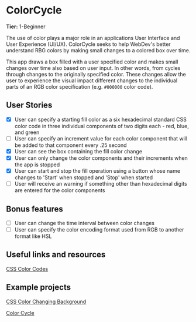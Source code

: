 # ColorCycle

**Tier:** 1-Beginner

The use of color plays a major role in an applications User Interface and
User Experience (UI/UX). ColorCycle seeks to help WebDev's better understand
RBG colors by making small changes to a colored box over time.

This app draws a box filled with a user specified color and makes small changes
over time also based on user input. In other words, from cycles through
changes to the originally specified color. These changes allow the user to
experience the visual impact different changes to the individual parts of
an RGB color specification (e.g. `#000000` color code).

## User Stories

- [x] User can specify a starting fill color as a six hexadecimal standard
      CSS color code in three individual components of two digits each - red,
      blue, and green
- [ ] User can specify an increment value for each color component that will
      be added to that component every .25 second
- [x] User can see the box containing the fill color change
- [x] User can only change the color components and their increments when
      the app is stopped
- [x] User can start and stop the fill operation using a button whose name
      changes to 'Start' when stopped and 'Stop' when started
- [ ] User will receive an warning if something other than hexadecimal digits
      are entered for the color components

## Bonus features

- [ ] User can change the time interval between color changes
- [ ] User can specify the color encoding format used from RGB to another format like HSL

## Useful links and resources

[CSS Color Codes](https://qhmit.com/css/css_color_codes.cfm)

## Example projects

[CSS Color Changing Background](https://codepen.io/SoumyajitChand/pen/wjKVed)

[Color Cycle](https://github.com/Lisviks/app-ideas-projects/tree/main/Tier-1/color-cycle)

